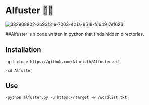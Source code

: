# Alfuster 📂🔎
![332908802-2b93f31e-7003-4c1a-9518-fd64917ef626](https://github.com/Alaristh/Alfuster/assets/170560469/3368ed58-eb08-4bb9-8746-c356412fcc41)

##Alfuster is a code written in python that finds hidden directories.

## Installation
`-git clone https://github.com/Alaristh/Alfuster.git`

`-cd Alfuster`
## Use
`-python alfuster.py -u https://target -w /wordlist.txt`
